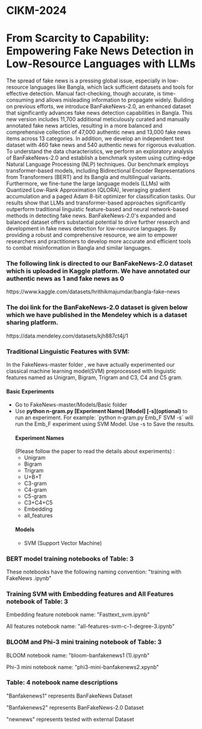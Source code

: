 # CIKM-2024
<h1>From Scarcity to Capability: Empowering Fake News Detection in Low-Resource Languages with LLMs</h1>
<p> The spread of fake news is a pressing global issue, especially in low-resource languages like Bangla, which lack sufficient datasets and tools for effective detection. Manual fact-checking, though accurate, is time-consuming and allows misleading information to propagate widely. Building on previous efforts, we introduce BanFakeNews-2.0, an enhanced dataset that significantly advances fake news detection capabilities in Bangla. This new version includes 11,700 additional meticulously curated and manually annotated fake news articles, resulting in a more balanced and comprehensive collection of 47,000 authentic news and 13,000 fake news items across 13 categories. In addition, we develop an independent test dataset with 460 fake news and 540 authentic news for rigorous evaluation. To understand the data characteristics, we perform an exploratory analysis of BanFakeNews-2.0 and establish a benchmark system using cutting-edge Natural Language Processing (NLP) techniques. Our benchmark employs transformer-based models, including Bidirectional Encoder Representations from Transformers (BERT) and its Bangla and multilingual variants. Furthermore, we fine-tune the large language models (LLMs) with Quantized Low-Rank Approximation (QLORA), leveraging gradient accumulation and a paged Adam 8-bit optimizer for classification tasks. Our results show that LLMs and transformer-based approaches significantly outperform traditional linguistic feature-based and neural network-based methods in detecting fake news. BanFakeNews-2.0's expanded and balanced dataset offers substantial potential to drive further research and development in fake news detection for low-resource languages. By providing a robust and comprehensive resource, we aim to empower researchers and practitioners to develop more accurate and efficient tools to combat misinformation in Bangla and similar languages. </p>
<h3>The following link is directed to our BanFakeNews-2.0 dataset which is uploaded in Kaggle platform. We have annotated our authentic news as 1 and fake news as 0</h3>
<href>https://www.kaggle.com/datasets/hrithikmajumdar/bangla-fake-news</href>
<h3>The doi link for the BanFakeNews-2.0 dataset is given below which we have published in the Mendeley which is a dataset sharing platform.</h3>
<href>https://data.mendeley.com/datasets/kjh887ct4j/1</href>

<h3>Traditional Linguistic Features with SVM:</h3>
<p>In the FakeNews-master folder , we have actually experimented our classical machine learning model(SVM) preprocessed with linguistic features named as Unigram, Bigram, Trigram and C3, C4 and C5 gram.</p>
<h4>Basic Experiments</h4>
<ul type=disk>
<li>Go to FakeNews-master/Models/Basic folder</li>
<li>Use <b>python n-gram.py [Experiment Name] [Model] [-s](optional)</b> to run an experiment. For example: `python n-gram.py Emb_F SVM -s` will run the Emb_F experiment using SVM Model. Use -s to Save the results. 
<h4>Experiment Names</h4>(Please follow the paper to read the details about experiments) : 
   <ul type=star> 
    <li>Unigram</li>
    <li>Bigram</li>
    <li>Trigram</li>
    <li>U+B+T</li>
    <li>C3-gram</li>
    <li>C4-gram</li>
    <li>C5-gram</li>
    <li>C3+C4+C5</li>
    <li>Embedding</li>
    <li>all_features</li>
   </ul>
<h4>Models</h4>
    <ul type=star>
       <li>SVM (Support Vector Machine)</li>
    </ul>
</ul>

<h3>BERT model training notebooks of Table: 3</h3>
<p>These notebooks have the following naming convention: "training with FakeNews <model_name>.ipynb"</p>

<h3>Training SVM with Embedding features and All Features notebook of Table: 3</h3>
<p>Embedding feature notebook name: "Fasttext_svm.ipynb"</p>
<p>All features notebook name: "all-features-svm-c-1-degree-3.ipynb"</p>

<h3>BLOOM and Phi-3 mini training notebook of Table: 3</h3>
<p>BLOOM notebook name: "bloom-banfakenews1 (1).ipynb"</p>
<p>Phi-3 mini notebook name: "phi3-mini-banfakenews2.xpynb"</p>

<h3>Table: 4 notebook name descriptions</h3>
<o>"Banfakenews1" represents BanFakeNews Dataset</p>
<o>"Banfakenews2" represents BanFakeNews-2.0 Dataset</p>
<o>"newnews" represents tested with external Dataset</p>
